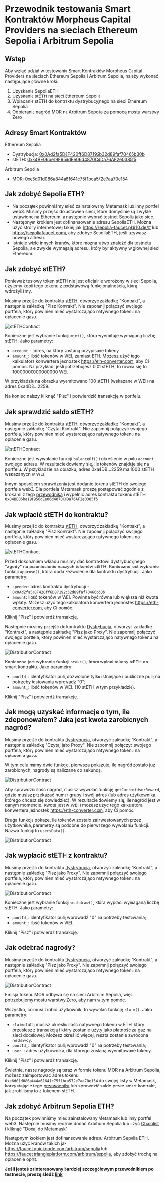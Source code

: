 # Przewodnik testowania Smart Kontraktów Morpheus Capital Providers na sieciach Ethereum Sepolia i Arbitrum Sepolia

## Wstęp
Aby wziąć udział w testowaniu Smart Kontraktów Morpheus Capital Providers na sieciach Ethereum Sepolia i Arbitrum Sepolia, należy wykonać następujące główne kroki:
1) Uzyskanie SepoliaETH
2) Uzyskanie stETH na sieci Ethereum Sepolia
3) Wpłacanie stETH do kontraktu dystrybucyjnego na sieci Ethereum Sepolia
4) Odbieranie nagród MOR na Arbitrum Sepolia za pomocą mostu warstwy Zero

## Adresy Smart Kontraktów
Ethereum Sepolia
- Dystrybucja: [0x0Ad2fa5D8F420ff6D87192b32d89faf70466b30b](https://sepolia.etherscan.io/address/0x0Ad2fa5D8F420ff6D87192b32d89faf70466b30b#code)
- stETH: [0x84BE06be19F956dEe06d4870CdDa76AF2e0385f5](https://sepolia.etherscan.io/address/0x84BE06be19F956dEe06d4870CdDa76AF2e0385f5#code)

Arbitrum Sepolia
- MOR: [0xe6d01d086a844a61641c75f1bca572e7aa70e154](https://sepolia.arbiscan.io/address/0xe6d01d086a844a61641c75f1bca572e7aa70e154#code)

## Jak zdobyć Sepolia ETH?
- Na początek powinniśmy mieć zainstalowany Metamask lub inny portfel web3. Musimy przejść do ustawień sieci, które domyślnie są zwykle ustawione na Ethereum, a następnie wybrać testnet Sepolia jako sieć.
- Następnym krokiem jest dofinansowanie adresu SepoliaETH. Można użyć strony internetowej takiej jak https://sepolia-faucet.pk910.de/# lub https://sepoliafaucet.com/, aby zdobyć SepoliaETH, jeśli używasz nowego adresu.
- Istnieje wiele innych kranów, które można łatwo znaleźć dla testnetu Sepolia, ale zwykle wymagają adresu, który był aktywny w głównej sieci Ethereum.

## Jak zdobyć stETH?
Ponieważ testowy token stETH nie jest oficjalnie wdrożony w sieci Sepolia, użyjemy kopii tego tokenu z podstawową funkcjonalnością, którą wdrożyliśmy.

Musimy przejść do kontraktu [stETH](https://sepolia.etherscan.io/address/0x84BE06be19F956dEe06d4870CdDa76AF2e0385f5#writeContract), otworzyć zakładkę "Kontrakt", a następnie zakładkę "Pisz Kontrakt". Nie zapomnij połączyć swojego portfela, który powinien mieć wystarczająco natywnego tokenu na opłacenie gazu.

![stETHContract](https://github.com/antonbosss/fantastic-bassoon/blob/SepoliaTestnetGuide/stETH-580x648.png)

Konieczne jest wybranie funkcji `mint()`, która wyemituje wymaganą liczbę stETH.
Jako parametry:
- `account_`: adres, na który zostaną przypisane tokeny
- `amount_`: ilość tokenów w WEI, zamiast ETH. Możesz użyć tego kalkulatora konwertera jednostek https://eth-converter.com, aby Ci pomóc. Na przykład, jeśli potrzebujesz 0,01 stETH, to równa się to 10000000000000000 WEI.

W przykładzie na obrazku wyemitowano 100 stETH (wskazane w WEI) na adres 0xa4DB...2259.

Na koniec należy kliknąć "Pisz" i potwierdzić transakcję w portfelu.

## Jak sprawdzić saldo stETH?
Musimy przejść do kontraktu [stETH](https://sepolia.etherscan.io/address/0x84BE06be19F956dEe06d4870CdDa76AF2e0385f5#readContract), otworzyć zakładkę "Kontrakt", a następnie zakładkę "Czytaj Kontrakt". Nie zapomnij połączyć swojego portfela, który powinien mieć wystarczająco natywnego tokenu na opłacenie gazu.

![stETHContract](https://github.com/antonbosss/fantastic-bassoon/blob/SepoliaTestnetGuide/check-stETH.png)

Konieczne jest wywołanie funkcji `balanceOf()` i określenie w polu `account_` swojego adresu. W rezultacie dowiemy się, ile tokenów znajduje się na portfelu.
W przykładzie na obrazku, adres 0xa4DB...2259 ma 1000 stETH wskazanych w WEI.

Innym sposobem sprawdzenia jest dodanie tokenu stETH do swojego portfela web3. Dla portfela Metamask proszę postępować zgodnie z krokami z tego [przewodnika](https://support.metamask.io/hc/en-us/articles/360015489031-How-to-display-tokens-in-MetaMask#h_01FWH492CHY60HWPC28RW0872H) i wypełnić adres kontraktu tokenu stETH `0x84BE06be19F956dEe06d4870CdDa76AF2e0385f5`

## Jak wpłacić stETH do kontraktu?
Musimy przejść do kontraktu [stETH](https://sepolia.etherscan.io/address/0x84BE06be19F956dEe06d4870CdDa76AF2e0385f5#writeContract), otworzyć zakładkę "Kontrakt", a następnie zakładkę "Pisz Kontrakt". Nie zapomnij połączyć swojego portfela, który powinien mieć wystarczająco natywnego tokenu na opłacenie gazu.

![stETHContract](https://github.com/antonbosss/fantastic-bassoon/blob/SepoliaTestnetGuide/stethapproval.png)

Przed dokonaniem wkładu musimy dać kontraktowi dystrybucyjnego "zgody" na przeniesienie naszych tokenów stETH. Konieczne jest wybranie funkcji `approve()`, która doda zezwolenie dla kontraktu dystrybucji. Jako parametry:
- `spender`: adres kontraktu dystrybucji - `0x0Ad2fa5D8F420ff6D87192b32d89faf70466b30b`
- `amount`: ilość tokenów w WEI. Powinna być równa lub większa niż kwota wpłaty. Możesz użyć tego kalkulatora konwertera jednostek https://eth-converter.com, aby Ci pomóc.

Kliknij "Pisz" i potwierdź transakcję.

Następnie musimy przejść do kontraktu [Dystrybucja](https://sepolia.etherscan.io/address/0x0Ad2fa5D8F420ff6D87192b32d89faf70466b30b#writeProxyContract), otworzyć zakładkę "Kontrakt", a następnie zakładkę "Pisz jako Proxy". Nie zapomnij połączyć swojego portfela, który powinien mieć wystarczająco natywnego tokenu na opłacenie gazu.

![DistributionContract](https://github.com/antonbosss/fantastic-bassoon/blob/SepoliaTestnetGuide/stake.png)

Konieczne jest wybranie funkcji `stake()`, która wpłaci tokeny stETH do smart kontraktu.
Jako parametry:
- `poolId_`: identyfikator puli, dozwolone tylko istniejące i publiczne puli; na potrzeby testowania wprowadź "0";
- `amount_`: ilość tokenów w WEI. (10 stETH w tym przykładzie).

Kliknij "Pisz" i potwierdź transakcję.

## Jak mogę uzyskać informacje o tym, ile zdeponowałem? Jaka jest kwota zarobionych nagród?
Musimy przejść do kontraktu [Dystrybucja](https://sepolia.etherscan.io/address/0x0Ad2fa5D8F420ff6D87192b32d89faf70466b30b#readProxyContract), otworzyć zakładkę "Kontrakt", a następnie zakładkę "Czytaj jako Proxy". Nie zapomnij połączyć swojego portfela, który powinien mieć wystarczająco natywnego tokenu na opłacenie gazu.

W tym celu mamy dwie funkcje, pierwsza pokazuje, ile nagród zostało już zarobionych, nagrody są naliczane co sekundę.

![DistributionContract](https://github.com/antonbosss/fantastic-bassoon/blob/SepoliaTestnetGuide/rewards.png)

Aby sprawdzić ilość nagród, musisz wywołać funkcję `getCurrentUserReward`, gdzie musisz przekazać numer grupy i swój adres (lub adres użytkownika, którego chcesz się dowiedzieć). W rezultacie dowiemy się, ile nagród jest w danym momencie. Kwota jest w WEI i możesz użyć tego kalkulatora konwertera jednostek https://eth-converter.com, aby Ci pomóc.

Druga funkcja pokaże, ile tokenów zostało zainwestowanych przez użytkownika, parametry są podobne do pierwszego wywołania funkcji. Nazwa funkcji to `usersData()`.

![DistributionContract](https://github.com/antonbosss/fantastic-bassoon/blob/SepoliaTestnetGuide/stakedamount.png)

## Jak wypłacić stETH z kontraktu?
Musimy przejść do kontraktu [Dystrybucja](https://sepolia.etherscan.io/address/0x0Ad2fa5D8F420ff6D87192b32d89faf70466b30b#writeProxyContract), otworzyć zakładkę "Kontrakt", a następnie zakładkę "Pisz jako Proxy". Nie zapomnij połączyć swojego portfela, który powinien mieć wystarczająco natywnego tokenu na opłacenie gazu.

![DistributionContract](https://github.com/antonbosss/fantastic-bassoon/blob/SepoliaTestnetGuide/withdraw.png)

Konieczne jest wybranie funkcji `withdraw()`, która wypłaci wymaganą liczbę stETH.
Jako parametry:
- `poolId_`: identyfikator puli; wprowadź "0" na potrzeby testowania;
- `amount_`: ilość tokenów w WEI.

Kliknij "Pisz" i potwierdź transakcję.

## Jak odebrać nagrody?
Musimy przejść do kontraktu [Dystrybucja](https://sepolia.etherscan.io/address/0x0Ad2fa5D8F420ff6D87192b32d89faf70466b30b#writeProxyContract), otworzyć zakładkę "Kontrakt", a następnie zakładkę "Pisz jako Proxy". Nie zapomnij połączyć swojego portfela, który powinien mieć wystarczająco natywnego tokenu na opłacenie gazu.

![DistributionContract](https://github.com/antonbosss/fantastic-bassoon/blob/SepoliaTestnetGuide/claim.png)

Emisja tokenu MOR odbywa się na sieci Arbitrum Sepolia, więc potrzebujemy mostu warstwy Zero, aby nam w tym pomóc.

Wszystko, co musi zrobić użytkownik, to wywołać funkcję `claim()`.
Jako parametry:
- `claim`: tutaj musisz określić ilość natywnego tokenu w ETH, który prześlesz z transakcją i który zostanie użyty jako płatność za gaz na sieci docelowej. Możesz określić więcej, reszta zostanie zwrócona nadawcy.
- `poolId_`: identyfikator puli; wprowadź "0" na potrzeby testowania;
- `user_`: adres użytkownika, dla którego zostaną wyemitowane tokeny.

Kliknij "Pisz" i potwierdź transakcję.

Świetnie, nasze nagrody są teraz w formie tokenu MOR na Arbitrum Sepolia, możesz zaimportować adres tokenu `0xe6d01d086a844a61641c75f1bca572e7aa70e154` do swojej listy w Metamask, korzystając z tego [przewodnika](https://support.metamask.io/hc/en-us/articles/360015489031-How-to-display-tokens-in-MetaMask#h_01FWH492CHY60HWPC28RW0872H) lub sprawdzić saldo przez smart kontrakt, jak zrobiliśmy to z tokenem stETH.

## Jak zdobyć Arbitrum Sepolia ETH?
Na początek powinniśmy mieć zainstalowany Metamask lub inny portfel web3. Następnie musimy ręcznie dodać Arbitrum Sepolia lub użyć [Chainlist](https://chainlist.org/?testnets=true&search=arbitrum+sepolia) i kliknąć "Dodaj do Metamask"

Następnym krokiem jest dofinansowanie adresu Arbitrum Sepolia ETH. Można użyć kranów takich jak https://faucet.quicknode.com/arbitrum/sepolia lub https://faucet.triangleplatform.com/arbitrum/sepolia, aby zdobyć trochę na opłacenie opłat.

**Jeśli jesteś zainteresowany bardziej szczegółowym przewodnikiem po testnecie, proszę śledź [link](https://docs.google.com/document/d/1DbNx-CBpHjFUvIhbKHJSOshCKNTWlng7SeLzzn95AKY/edit)**
